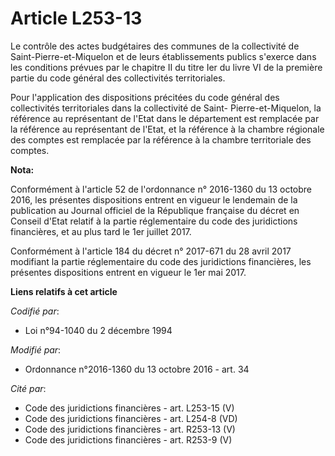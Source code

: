 # Article L253-13

Le contrôle des actes budgétaires   des communes de la collectivité de Saint-Pierre-et-Miquelon et de leurs établissements
publics s'exerce dans les conditions prévues par le chapitre II du titre Ier du livre VI de la première partie du code
général des collectivités territoriales.

Pour l'application des dispositions précitées du code général des collectivités territoriales dans la collectivité de Saint-
Pierre-et-Miquelon, la référence au représentant de l'Etat dans le département est remplacée par la référence au représentant
de l'Etat, et la référence à la chambre régionale des comptes est remplacée par la référence à la chambre territoriale des
comptes.

**Nota:**

Conformément à l'article 52 de l'ordonnance n° 2016-1360 du 13 octobre 2016, les présentes dispositions entrent en vigueur le
lendemain de la publication au Journal officiel de la République française du décret en Conseil d'Etat relatif à la partie
réglementaire du code des juridictions financières, et au plus tard le 1er juillet 2017.

Conformément à l'article 184 du décret n° 2017-671 du 28 avril 2017 modifiant la partie réglementaire du code des
juridictions financières, les présentes dispositions entrent en vigueur le 1er mai 2017.

**Liens relatifs à cet article**

_Codifié par_:

  - Loi n°94-1040 du 2 décembre 1994

_Modifié par_:

  - Ordonnance n°2016-1360 du 13 octobre 2016 - art. 34

_Cité par_:

  - Code des juridictions financières - art. L253-15 (V)
  - Code des juridictions financières - art. L254-8 (VD)
  - Code des juridictions financières - art. R253-13 (V)
  - Code des juridictions financières - art. R253-9 (V)
